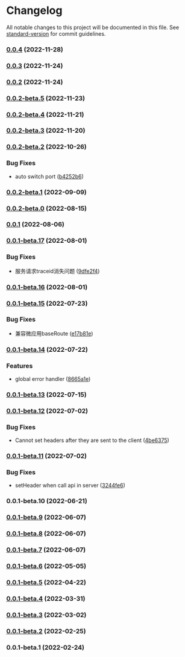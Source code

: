 # Changelog

All notable changes to this project will be documented in this file. See [standard-version](https://github.com/conventional-changelog/standard-version) for commit guidelines.

### [0.0.4](https://github.com/vocoWone/sparrows-next/compare/v0.0.3...v0.0.4) (2022-11-28)

### [0.0.3](https://github.com/vocoWone/sparrows-next/compare/v0.0.2...v0.0.3) (2022-11-24)

### [0.0.2](https://github.com/vocoWone/sparrows-next/compare/v0.0.2-beta.5...v0.0.2) (2022-11-24)

### [0.0.2-beta.5](https://github.com/vocoWone/sparrows-next/compare/v0.0.2-beta.4...v0.0.2-beta.5) (2022-11-23)

### [0.0.2-beta.4](https://github.com/vocoWone/sparrows-next/compare/v0.0.2-beta.3...v0.0.2-beta.4) (2022-11-21)

### [0.0.2-beta.3](https://github.com/vocoWone/sparrows-next/compare/v0.0.2-beta.2...v0.0.2-beta.3) (2022-11-20)

### [0.0.2-beta.2](https://github.com/vocoWone/sparrows-next/compare/v0.0.2-beta.1...v0.0.2-beta.2) (2022-10-26)


### Bug Fixes

* auto switch port ([b4252b6](https://github.com/vocoWone/sparrows-next/commit/b4252b6a728c6960fd48ab960805265903b08c06))

### [0.0.2-beta.1](https://github.com/vocoWone/sparrows-next/compare/v0.0.2-beta.0...v0.0.2-beta.1) (2022-09-09)

### [0.0.2-beta.0](https://github.com/vocoWone/sparrows-next/compare/v0.0.1...v0.0.2-beta.0) (2022-08-15)

### [0.0.1](https://github.com/vocoWone/sparrows-next/compare/v0.0.1-beta.17...v0.0.1) (2022-08-06)

### [0.0.1-beta.17](https://github.com/vocoWone/sparrows-next/compare/v0.0.1-beta.16...v0.0.1-beta.17) (2022-08-01)


### Bug Fixes

* 服务请求traceid消失问题 ([9dfe2f4](https://github.com/vocoWone/sparrows-next/commit/9dfe2f485250a47cb56fafe0a70c34b9c4f51755))

### [0.0.1-beta.16](https://github.com/vocoWone/sparrows-next/compare/v0.0.1-beta.15...v0.0.1-beta.16) (2022-08-01)

### [0.0.1-beta.15](https://github.com/vocoWone/sparrows-next/compare/v0.0.1-beta.14...v0.0.1-beta.15) (2022-07-23)


### Bug Fixes

* 兼容微应用baseRoute ([e17b81e](https://github.com/vocoWone/sparrows-next/commit/e17b81e1866dee95295411e05a031be7834217ff))

### [0.0.1-beta.14](https://github.com/vocoWone/sparrows-next/compare/v0.0.1-beta.13...v0.0.1-beta.14) (2022-07-22)


### Features

* global error handler ([8665a1e](https://github.com/vocoWone/sparrows-next/commit/8665a1ee80d641fb835eb272a00d767ca199706b))

### [0.0.1-beta.13](https://github.com/vocoWone/sparrows-next/compare/v0.0.1-beta.12...v0.0.1-beta.13) (2022-07-15)

### [0.0.1-beta.12](https://github.com/vocoWone/sparrows-next/compare/v0.0.1-beta.11...v0.0.1-beta.12) (2022-07-02)


### Bug Fixes

* Cannot set headers after they are sent to the client ([4be6375](https://github.com/vocoWone/sparrows-next/commit/4be6375d228cc002c365b44af82502adb82b343d))

### [0.0.1-beta.11](https://github.com/vocoWone/sparrows-next/compare/v0.0.1-beta.10...v0.0.1-beta.11) (2022-07-02)


### Bug Fixes

* setHeader when call api in server ([3244fe6](https://github.com/vocoWone/sparrows-next/commit/3244fe64da435f2a07081f58e2a3ae71727e6e36))

### 0.0.1-beta.10 (2022-06-21)

### [0.0.1-beta.9](https://github.com/vocoWone/sparrows-next/compare/v0.0.1-beta.8...v0.0.1-beta.9) (2022-06-07)

### [0.0.1-beta.8](https://github.com/vocoWone/sparrows-next/compare/v0.0.1-beta.7...v0.0.1-beta.8) (2022-06-07)

### [0.0.1-beta.7](https://github.com/vocoWone/sparrows-next/compare/v0.0.1-beta.6...v0.0.1-beta.7) (2022-06-07)

### [0.0.1-beta.6](https://github.com/vocoWone/sparrows-next/compare/v0.0.1-beta.5...v0.0.1-beta.6) (2022-05-05)

### [0.0.1-beta.5](https://github.com/vocoWone/sparrows-next/compare/v0.0.1-beta.4...v0.0.1-beta.5) (2022-04-22)

### [0.0.1-beta.4](https://github.com/vocoWone/sparrows-next/compare/v0.0.1-beta.3...v0.0.1-beta.4) (2022-03-31)

### [0.0.1-beta.3](https://github.com/vocoWone/sparrows-next/compare/v0.0.1-beta.2...v0.0.1-beta.3) (2022-03-02)

### [0.0.1-beta.2](https://github.com/vocoWone/sparrows-next/compare/v0.0.1-beta.1...v0.0.1-beta.2) (2022-02-25)

### 0.0.1-beta.1 (2022-02-24)
